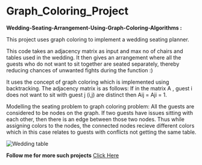 # Graph_Coloring_Project

**Wedding-Seating-Arrangement-Using-Graph-Coloring-Algorithms :**

This project uses graph coloring to implement a wedding seating planner.

This code takes an adjacency matrix as input and max no of chairs and tables used in the wedding. It then gives an arrangement where all the guests who do not want to sit together are seated separately, thereby reducing chances of unwanted fights during the function :)

It uses the concept of graph coloring which is implemented using backtracking. The adjacency matrix is as follows: If in the matrix A , guest i does not want to sit with guest j (i,j) are distinct then Aij = Aji = 1.

Modelling the seating problem to graph coloring problem: All the guests are considered to be nodes on the graph. If two guests have issues sitting with each other, then there is an edge between those two nodes. Thus while assigning colors to the nodes, the connected nodes recieve different colors which in this case relates to guests with conflicts not getting the same table.

![Wedding table](https://i.pinimg.com/originals/04/4f/9a/044f9a89663206aa8e37fc418d6281b3.jpg)



**Follow me for more such projects** [Click Here](https://github.com/scmishra-cse)

